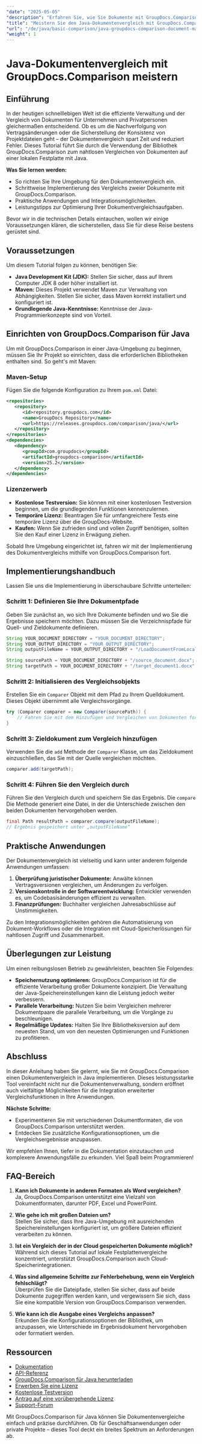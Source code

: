 ```yaml
---
"date": "2025-05-05"
"description": "Erfahren Sie, wie Sie Dokumente mit GroupDocs.Comparison in Java effizient vergleichen. Diese Anleitung behandelt Einrichtung, Implementierung und Leistungsoptimierung."
"title": "Meistern Sie den Java-Dokumentenvergleich mit GroupDocs.Comparison"
"url": "/de/java/basic-comparison/java-groupdocs-comparison-document-management-guide/"
"weight": 1
---
```


# Java-Dokumentenvergleich mit GroupDocs.Comparison meistern

## Einführung

In der heutigen schnelllebigen Welt ist die effiziente Verwaltung und der Vergleich von Dokumenten für Unternehmen und Privatpersonen gleichermaßen entscheidend. Ob es um die Nachverfolgung von Vertragsänderungen oder die Sicherstellung der Konsistenz von Projektdateien geht – der Dokumentenvergleich spart Zeit und reduziert Fehler. Dieses Tutorial führt Sie durch die Verwendung der Bibliothek GroupDocs.Comparison zum nahtlosen Vergleichen von Dokumenten auf einer lokalen Festplatte mit Java.

**Was Sie lernen werden:**
- So richten Sie Ihre Umgebung für den Dokumentenvergleich ein.
- Schrittweise Implementierung des Vergleichs zweier Dokumente mit GroupDocs.Comparison.
- Praktische Anwendungen und Integrationsmöglichkeiten.
- Leistungstipps zur Optimierung Ihrer Dokumentvergleichsaufgaben.

Bevor wir in die technischen Details eintauchen, wollen wir einige Voraussetzungen klären, die sicherstellen, dass Sie für diese Reise bestens gerüstet sind.

## Voraussetzungen

Um diesem Tutorial folgen zu können, benötigen Sie:

- **Java Development Kit (JDK):** Stellen Sie sicher, dass auf Ihrem Computer JDK 8 oder höher installiert ist.
- **Maven:** Dieses Projekt verwendet Maven zur Verwaltung von Abhängigkeiten. Stellen Sie sicher, dass Maven korrekt installiert und konfiguriert ist.
- **Grundlegende Java-Kenntnisse:** Kenntnisse der Java-Programmierkonzepte sind von Vorteil.

## Einrichten von GroupDocs.Comparison für Java

Um mit GroupDocs.Comparison in einer Java-Umgebung zu beginnen, müssen Sie Ihr Projekt so einrichten, dass die erforderlichen Bibliotheken enthalten sind. So geht's mit Maven:

### Maven-Setup

Fügen Sie die folgende Konfiguration zu Ihrem `pom.xml` Datei:

```xml
<repositories>
   <repository>
      <id>repository.groupdocs.com</id>
      <name>GroupDocs Repository</name>
      <url>https://releases.groupdocs.com/comparison/java/</url>
   </repository>
</repositories>
<dependencies>
   <dependency>
      <groupId>com.groupdocs</groupId>
      <artifactId>groupdocs-comparison</artifactId>
      <version>25.2</version>
   </dependency>
</dependencies>
```

### Lizenzerwerb

- **Kostenlose Testversion:** Sie können mit einer kostenlosen Testversion beginnen, um die grundlegenden Funktionen kennenzulernen.
- **Temporäre Lizenz:** Beantragen Sie für umfangreichere Tests eine temporäre Lizenz über die GroupDocs-Website.
- **Kaufen:** Wenn Sie zufrieden sind und vollen Zugriff benötigen, sollten Sie den Kauf einer Lizenz in Erwägung ziehen.

Sobald Ihre Umgebung eingerichtet ist, fahren wir mit der Implementierung des Dokumentvergleichs mithilfe von GroupDocs.Comparison fort.

## Implementierungshandbuch

Lassen Sie uns die Implementierung in überschaubare Schritte unterteilen:

### Schritt 1: Definieren Sie Ihre Dokumentpfade

Geben Sie zunächst an, wo sich Ihre Dokumente befinden und wo Sie die Ergebnisse speichern möchten. Dazu müssen Sie die Verzeichnispfade für Quell- und Zieldokumente definieren.

```java
String YOUR_DOCUMENT_DIRECTORY = "YOUR_DOCUMENT_DIRECTORY";
String YOUR_OUTPUT_DIRECTORY = "YOUR_OUTPUT_DIRECTORY";
String outputFileName = YOUR_OUTPUT_DIRECTORY + "/LoadDocumentFromLocalDisc_result.docx";

String sourcePath = YOUR_DOCUMENT_DIRECTORY + "/source_document.docx";
String targetPath = YOUR_DOCUMENT_DIRECTORY + "/target_document1.docx";
```

### Schritt 2: Initialisieren des Vergleichsobjekts

Erstellen Sie ein `Comparer` Objekt mit dem Pfad zu Ihrem Quelldokument. Dieses Objekt übernimmt alle Vergleichsvorgänge.

```java
try (Comparer comparer = new Comparer(sourcePath)) {
    // Fahren Sie mit dem Hinzufügen und Vergleichen von Dokumenten fort.
}
```

### Schritt 3: Zieldokument zum Vergleich hinzufügen

Verwenden Sie die `add` Methode der `Comparer` Klasse, um das Zieldokument einzuschließen, das Sie mit der Quelle vergleichen möchten.

```java
comparer.add(targetPath);
```

### Schritt 4: Führen Sie den Vergleich durch

Führen Sie den Vergleich durch und speichern Sie das Ergebnis. Die `compare` Die Methode generiert eine Datei, in der die Unterschiede zwischen den beiden Dokumenten hervorgehoben werden.

```java
final Path resultPath = comparer.compare(outputFileName);
// Ergebnis gespeichert unter „outputFileName“
```

## Praktische Anwendungen

Der Dokumentenvergleich ist vielseitig und kann unter anderem folgende Anwendungen umfassen:

1. **Überprüfung juristischer Dokumente:** Anwälte können Vertragsversionen vergleichen, um Änderungen zu verfolgen.
2. **Versionskontrolle in der Softwareentwicklung:** Entwickler verwenden es, um Codebasisänderungen effizient zu verwalten.
3. **Finanzprüfungen:** Buchhalter vergleichen Jahresabschlüsse auf Unstimmigkeiten.

Zu den Integrationsmöglichkeiten gehören die Automatisierung von Dokument-Workflows oder die Integration mit Cloud-Speicherlösungen für nahtlosen Zugriff und Zusammenarbeit.

## Überlegungen zur Leistung

Um einen reibungslosen Betrieb zu gewährleisten, beachten Sie Folgendes:

- **Speichernutzung optimieren:** GroupDocs.Comparison ist für die effiziente Verarbeitung großer Dokumente konzipiert. Die Verwaltung der Java-Speichereinstellungen kann die Leistung jedoch weiter verbessern.
- **Parallele Verarbeitung:** Nutzen Sie beim Vergleichen mehrerer Dokumentpaare die parallele Verarbeitung, um die Vorgänge zu beschleunigen.
- **Regelmäßige Updates:** Halten Sie Ihre Bibliotheksversion auf dem neuesten Stand, um von den neuesten Optimierungen und Funktionen zu profitieren.

## Abschluss

In dieser Anleitung haben Sie gelernt, wie Sie mit GroupDocs.Comparison einen Dokumentenvergleich in Java implementieren. Dieses leistungsstarke Tool vereinfacht nicht nur die Dokumentenverwaltung, sondern eröffnet auch vielfältige Möglichkeiten für die Integration erweiterter Vergleichsfunktionen in Ihre Anwendungen.

**Nächste Schritte:**
- Experimentieren Sie mit verschiedenen Dokumentformaten, die von GroupDocs.Comparison unterstützt werden.
- Entdecken Sie zusätzliche Konfigurationsoptionen, um die Vergleichsergebnisse anzupassen.

Wir empfehlen Ihnen, tiefer in die Dokumentation einzutauchen und komplexere Anwendungsfälle zu erkunden. Viel Spaß beim Programmieren!

## FAQ-Bereich

1. **Kann ich Dokumente in anderen Formaten als Word vergleichen?**  
   Ja, GroupDocs.Comparison unterstützt eine Vielzahl von Dokumentformaten, darunter PDF, Excel und PowerPoint.

2. **Wie gehe ich mit großen Dateien um?**  
   Stellen Sie sicher, dass Ihre Java-Umgebung mit ausreichenden Speichereinstellungen konfiguriert ist, um größere Dateien effizient verarbeiten zu können.

3. **Ist ein Vergleich der in der Cloud gespeicherten Dokumente möglich?**  
   Während sich dieses Tutorial auf lokale Festplattenvergleiche konzentriert, unterstützt GroupDocs.Comparison auch Cloud-Speicherintegrationen.

4. **Was sind allgemeine Schritte zur Fehlerbehebung, wenn ein Vergleich fehlschlägt?**  
   Überprüfen Sie die Dateipfade, stellen Sie sicher, dass auf beide Dokumente zugegriffen werden kann, und vergewissern Sie sich, dass Sie eine kompatible Version von GroupDocs.Comparison verwenden.

5. **Wie kann ich die Ausgabe eines Vergleichs anpassen?**  
   Erkunden Sie die Konfigurationsoptionen der Bibliothek, um anzupassen, wie Unterschiede im Ergebnisdokument hervorgehoben oder formatiert werden.

## Ressourcen

- [Dokumentation](https://docs.groupdocs.com/comparison/java/)
- [API-Referenz](https://reference.groupdocs.com/comparison/java/)
- [GroupDocs.Comparison für Java herunterladen](https://releases.groupdocs.com/comparison/java/)
- [Erwerben Sie eine Lizenz](https://purchase.groupdocs.com/buy)
- [Kostenlose Testversion](https://releases.groupdocs.com/comparison/java/)
- [Antrag auf eine vorübergehende Lizenz](https://purchase.groupdocs.com/temporary-license/)
- [Support-Forum](https://forum.groupdocs.com/c/comparison)

Mit GroupDocs.Comparison für Java können Sie Dokumentenvergleiche einfach und präzise durchführen. Ob für Geschäftsanwendungen oder private Projekte – dieses Tool deckt ein breites Spektrum an Anforderungen ab.